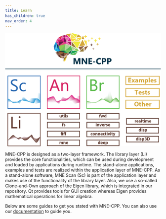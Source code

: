 ```yaml
---
title: Learn
has_children: true
nav_order: 4
---
```


![MNE-CPP Structure](../../images/MNE-CPP_design_less_color.png)

MNE-CPP is designed as a two-layer framework. The library layer (Li) provides the core functionalities, which can be used during development and loaded by applications during runtime. The stand-alone applications, examples and tests are realized within the application layer of MNE-CPP. As a stand-alone software, MNE Scan (Sc) is part of the application layer and makes use of the functionality of the library layer. Also, we use a so-called Clone-and-Own approach of the Eigen library, which is integrated in our repository. Qt provides tools for GUI creation whereas Eigen provides mathematical operations for linear algebra.

Below are some guides to get you stated with MNE-CPP. You can also use our [documentation](https://mne-cpp.github.io/doxygen-api/index.html) to guide you.
